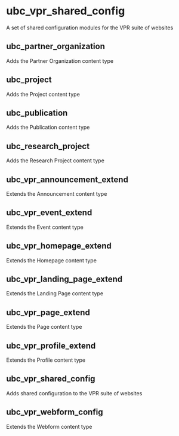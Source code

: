 # ubc_vpr_shared_config
A set of shared configuration modules for the VPR suite of websites

## ubc_partner_organization
Adds the Partner Organization content type

## ubc_project
Adds the Project content type

## ubc_publication
Adds the Publication content type

## ubc_research_project
Adds the Research Project content type

## ubc_vpr_announcement_extend
Extends the Announcement content type

## ubc_vpr_event_extend
Extends the Event content type

## ubc_vpr_homepage_extend
Extends the Homepage content type

## ubc_vpr_landing_page_extend
Extends the Landing Page content type

## ubc_vpr_page_extend
Extends the Page content type

## ubc_vpr_profile_extend
Extends the Profile content type

## ubc_vpr_shared_config
Adds shared configuration to the VPR suite of websites

## ubc_vpr_webform_config
Extends the Webform content type
